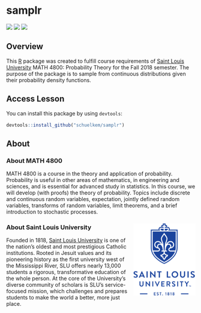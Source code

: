 # samplr
[![](https://img.shields.io/badge/MATH-4800-brightgreen.svg)](https://github.com/schuelkem/samplr/)
[![](https://img.shields.io/badge/lesson%20status-under%20development-red.svg)](https://github.com/schuelkem/samplr/)
[![](https://img.shields.io/github/last-commit/slu-dss/power-analysis.svg)](https://github.com/slu-dss/power-analysis/commits/master)

## Overview
This [R](https://cloud.r-project.org) package was created to fulfill course requirements of [Saint Louis University](https://www.slu.edu) MATH 4800: Probability Theory for the Fall 2018 semester. The purpose of the package is to sample from continuous distributions given their probability density functions.

## Access Lesson
You can install this package by using `devtools`:

```r
devtools::install_github("schuelkem/samplr")
```

## About

### About MATH 4800
MATH 4800 is a course in the theory and application of probability. Probability is useful in other areas of mathematics, in engineering and sciences, and is essential for advanced study in statistics. In this course, we will develop (with proofs) the theory of probability. Topics include discrete and continuous random variables, expectation, jointly defined random variables, transforms of random variables, limit theorems, and a brief introduction to stochastic processes.

### About Saint Louis University <img src="/img/sluLogo.png" align="right" />
Founded in 1818, [Saint Louis University](https://www.slu.edu) is one of the nation’s oldest and most prestigious Catholic institutions. Rooted in Jesuit values and its pioneering history as the first university west of the Mississippi River, SLU offers nearly 13,000 students a rigorous, transformative education of the whole person. At the core of the University’s diverse community of scholars is SLU’s service-focused mission, which challenges and prepares students to make the world a better, more just place.
